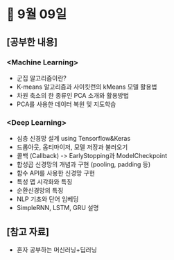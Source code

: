 # 📝 9월 09일
## \[공부한 내용\]
### \<Machine Learning\>
- 군집 알고리즘이란?
- K-means 알고리즘과 사이킷런의 kMeans 모델 활용법
- 차원 축소의 한 종류인 PCA 소개와 활용방법
- PCA를 사용한 데이터 복원 및 지도학습

### \<Deep Learning\>
- 심층 신경망 설계 using Tensorflow&Keras
- 드롭아웃, 옵티마이저, 모델 저장과 불러오기
- 콜백 \(Callback\) -> EarlyStopping과 ModelCheckpoint
- 합성곱 신경망의 개념과 구현 \(pooling, padding 등\)
- 함수 API를 사용한 신경망 구현
- 특성 맵 시각화와 특징
- 순환신경망의 특징
- NLP 기초와 단어 임베딩
- SimpleRNN, LSTM, GRU 설명

## \[참고 자료\]
- 혼자 공부하는 머신러닝+딥러닝

<br></br>

